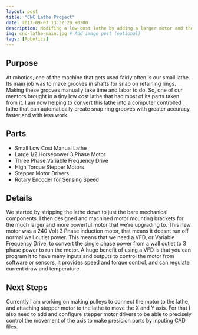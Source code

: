 ```yaml
---
layout: post
title: "CNC Lathe Project"
date: 2017-09-07 13:32:20 +0300
description: Modifing a low cost lathe by adding a larger motor and the electronics needed for CNC control.  # Add post description (optional)
img: cnc-lathe-main.jpg # Add image post (optional)
tags: [Robotics]
---
```


## Purpose
At robotics, one of the machine that gets used fairly often is our small lathe. Its main job was to make grooves in shafts for snap on retaining rings. Making these grooves manually take time and labor to do. So, one of our mentors brought in a tiny low cost lathe that had most of its parts taken from it. I am now helping to convert this lathe into a computer controlled lathe that can automatically create snap ring grooves with greater accuracy, faster and with less work.

## Parts
* Small Low Cost Manual Lathe
* Large 1/2 Horsepower 3 Phase Motor
* Three Phase Variable Frequency Drive
* High Torque Stepper Motors
* Stepper Motor Drivers
* Rotary Encoder for Sensing Speed

## Details
We started by stripping the lathe down to just the bare mechanical components. I then designed and machined motor mounting brackets for the much larger and more powerful motor that we're upgrading to. This new motor was a 240 Volt 3 Phase induction motor, that means it doesnt run off normal wall outlet power. This means that we need a VFD, or Variable Frequency Drive, to convert the single phase power from a wall outlet to 3 phase power to run the motor. A huge benefit of using a VFD is that you can program it to have many inputs and outputs to control the motor from software or sensors, it provides speed and torque control, and can regulate current draw and temperature. 

## Next Steps
Currently I am working on making pulleys to connect the motor to the lathe, and attaching stepper motor to the lathe to move the X and Y axis. For that I also need to add and configure stepper motor drivers to be able to precisely control the movement of the axis to make presicion parts by inputing CAD files.